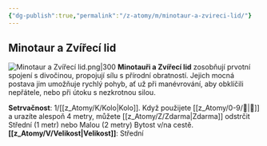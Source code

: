 ```yaml
---
{"dg-publish":true,"permalink":"/z-atomy/m/minotaur-a-zvireci-lid/"}
---
```


## Minotaur a Zvířecí lid
![Minotaur a Zvířecí lid.png|300](/img/user/z_img/Minotaur%20a%20Zv%C3%AD%C5%99ec%C3%AD%20lid.png)
**Minotauři a Zvířecí lid** zosobňují prvotní spojení s divočinou, propojují sílu s přírodní obratností. Jejich mocná postava jim umožňuje rychlý pohyb, ať už při manévrování, aby obklíčili nepřátele, nebo při útoku s nezkrotnou silou.

**Setrvačnost**: 1/[[z_Atomy/K/Kolo\|Kolo]]. Když použijete [[z_Atomy/0-9/🥾\|🥾]] a urazíte alespoň 4 metry, můžete [[z_Atomy/Z/Zdarma\|Zdarma]] odstrčit Střední (1 metr) nebo Malou (2 metry) Bytost v/na cestě.
**[[z_Atomy/V/Velikost\|Velikost]]**: Střední